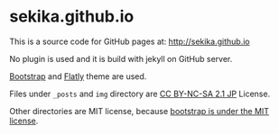# sekika.github.io
This is a source code for GitHub pages at: http://sekika.github.io

No plugin is used and it is build with jekyll on GitHub server.

[Bootstrap](http://builtwithbootstrap.com/) and [Flatly](http://bootswatch.com/flatly/) theme are used.

Files under ```_posts``` and ```img``` directory are [CC BY-NC-SA 2.1 JP](http://creativecommons.org/licenses/by-nc-sa/2.1/jp/deed.en) License.

Other directories are MIT license, because [bootstrap is under the MIT license](https://github.com/twbs/bootstrap/blob/master/LICENSE).
